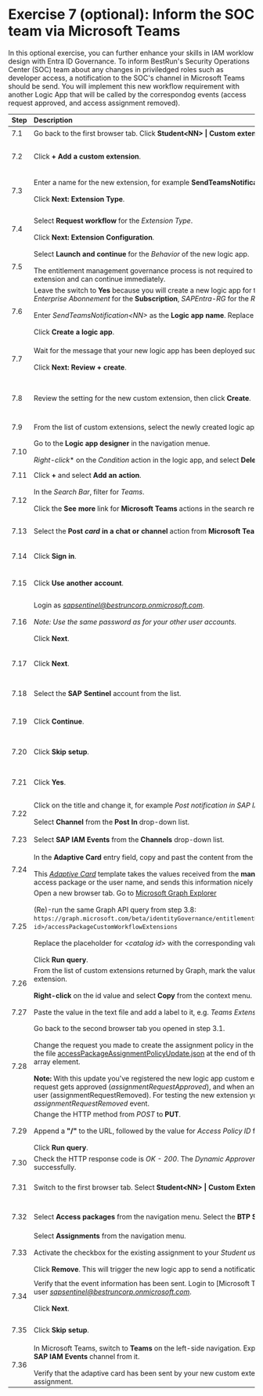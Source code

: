 # Exercise 7 (**optional**): Inform the SOC team via Microsoft Teams
In this optional exercise, you can further enhance your skills in IAM worklow design with Entra ID Governance. To inform BestRun's Security Operations Center (SOC) team about any changes in priviledged roles such as developer access, a notification to the SOC's channel in Microsoft Teams should be send. 
You will implement this new workflow requirement with another Logic App that will be called by the correspondog events (access request approved, and access assignment removed).

| Step   | Description     | Screenshot          |
| :----- | :-------------- | :-----------------: |
| 7.1    |Go back to the first browser tab. Click **Student\<NN\> \| Custom extensions** from the breadcrumb naviation.|<a href="./img/7-1.jpg" target="_blank"><img src="./img/7-1.jpg" width="250"/></a>|
| 7.2    |Click **+ Add a custom extension**.|<a href="./img/7-2.jpg" target="_blank"><img src="./img/7-2.jpg" width="250"/></a>|
| 7.3    |Enter a name for the new extension, for example **SendTeamsNotification**, and enter a description.<br><br>Click **Next: Extension Type**.|<a href="./img/7-3.jpg" target="_blank"><img src="./img/7-3.jpg" width="250"/></a>|
| 7.4    |Select **Request workflow** for the *Extension Type*.<br><br>Click **Next: Extension Configuration**.|<a href="./img/7-4.jpg" target="_blank"><img src="./img/7-4.jpg" width="250"/></a>|
| 7.5    |Select **Launch and continue** for the *Behavior* of the new logic app.<br><br>The entitlement management governance process is not required to wait for the response from the new extension and can continue immediately.|<a href="./img/7-5.jpg" target="_blank"><img src="./img/7-5.jpg" width="250"/></a>|
| 7.6    |Leave the switch to **Yes** because you will create a new logic app for the extension. Select *Visual Studio Enterprise Abonnement* for the **Subscription**, *SAPEntra-RG* for the *Resource Group*.<br><br>Enter *SendTeamsNotification\<NN\>* as the **Logic app name**. Replace *NN* with the number you are assigned to.<br><br>Click **Create a logic app**.|<a href="./img/7-6.jpg" target="_blank"><img src="./img/7-6.jpg" width="250"/></a>|
| 7.7    |Wait for the message that your new logic app has been deployed successfully.<br><br>Click **Next: Review + create**.|<a href="./img/7-7.jpg" target="_blank"><img src="./img/7-7.jpg" width="250"/></a>|
| 7.8    |Review the setting for the new custom extension, then click **Create**.|<a href="./img/7-8.jpg" target="_blank"><img src="./img/7-8.jpg" width="250"/></a>|
| 7.9    |From the list of custom extensions, select the newly created logic app **SendTeamsNotification\<NN\>**.|<a href="./img/7-9.jpg" target="_blank"><img src="./img/7-9.jpg" width="250"/></a>|
| 7.10   |Go to the **Logic app designer** in the navigation menue.<br><br>*Right-click** on the *Condition* action in the logic app, and select **Delete** from the context menu.|<a href="./img/7-10.jpg" target="_blank"><img src="./img/7-10.jpg" width="250"/></a>|
| 7.11   |Click **+** and select **Add an action**.|<a href="./img/7-11.jpg" target="_blank"><img src="./img/7-11.jpg" width="250"/></a>|
| 7.12   |In the *Search Bar*, filter for *Teams*.<br><br>Click the **See more** link for **Microsoft Teams** actions in the search results.|<a href="./img/7-12.jpg" target="_blank"><img src="./img/7-12.jpg" width="250"/></a>|
| 7.13   |Select the **Post *card* in a chat or channel** action from **Microsoft Teams**.|<a href="./img/7-13.jpg" target="_blank"><img src="./img/7-13.jpg" width="250"/></a>|
| 7.14   |Click **Sign in**.|<a href="./img/7-14.jpg" target="_blank"><img src="./img/7-14.jpg" width="250"/></a>|
| 7.15   |Click **Use another account**.|<a href="./img/7-15.jpg" target="_blank"><img src="./img/7-15.jpg" width="250"/></a>|
| 7.16   |Login as *sapsentinel@bestruncorp.onmicrosoft.com*.<br><br>*Note: Use the same password as for your other user accounts.*<br><br>Click **Next**.|<a href="./img/7-16.jpg" target="_blank"><img src="./img/7-16.jpg" width="250"/></a>|
| 7.17   |Click **Next**.|<a href="./img/7-17.jpg" target="_blank"><img src="./img/7-17.jpg" width="250"/></a>|
| 7.18   |Select the **SAP Sentinel** account from the list.|<a href="./img/7-18.jpg" target="_blank"><img src="./img/7-18.jpg" width="250"/></a>|
| 7.19   |Click **Continue**.|<a href="./img/7-19.jpg" target="_blank"><img src="./img/7-19.jpg" width="250"/></a>|
| 7.20   |Click **Skip setup**.|<a href="./img/7-20.jpg" target="_blank"><img src="./img/7-20.jpg" width="250"/></a>|
| 7.21   |Click **Yes**.|<a href="./img/7-21.jpg" target="_blank"><img src="./img/7-21.jpg" width="250"/></a>|
| 7.22   |Click on the title and change it, for example *Post notification in SAP IAM Events channel*.<br><br>Select **Channel** from the **Post In** drop-down list.|<a href="./img/7-22.jpg" target="_blank"><img src="./img/7-22.jpg" width="250"/></a>|
| 7.23   |Select **SAP IAM Events** from the **Channels** drop-down list.|<a href="./img/7-23.jpg" target="_blank"><img src="./img/7-23.jpg" width="250"/></a>|
| 7.24   |In the **Adaptive Card** entry field, copy and past the content from the file [teamsAdaptiveCard.json](../files/teamsAdaptiveCard.json).<br><br>This [*Adaptive Card*](https://adaptivecards.io/) template takes the values received from the **manual** trigger event, such as the name of the access package or the user name, and sends this information nicely rendered to the selected Teams channel.|<a href="./img/7-24.jpg" target="_blank"><img src="./img/7-24.jpg" width="250"/></a>|
| 7.25   |Open a new browser tab. Go to [Microsoft Graph Explorer](https://developer.microsoft.com/en-us/graph/graph-explorer)<br><br>(Re)-run the same Graph API query from step 3.8: ```https://graph.microsoft.com/beta/identityGovernance/entitlementManagement/accessPackageCatalogs/<catalog id>/accessPackageCustomWorkflowExtensions```<br><br>Replace the placeholder for *\<catalog id\>* with the corresponding value from the text file.<br><br>Click **Run query**.|<a href="./img/7-25.jpg" target="_blank"><img src="./img/7-25.jpg" width="250"/></a>|
| 7.26   |From the list of custom extensions returned by Graph, mark the value for *id* for the *SendTeamsNotification* extension.<br><br>**Right-click** on the id value and select **Copy** from the context menu.|<a href="./img/7-26.jpg" target="_blank"><img src="./img/7-26.jpg" width="250"/></a>|
| 7.27   |Paste the value in the text file and add a label to it, e.g. *Teams Extension ID*.|<a href="./img/7-27.jpg" target="_blank"><img src="./img/7-27.jpg" width="250"/></a>|
| 7.28   |Go back to the second browser tab you opened in step 3.1.<br><br>Change the request you made to create the assignment policy in the **Request body** tab. Copy the context from the file [accessPackageAssignmentPolicyUpdate.json](../files/accessPackageAssignmentPolicyUpdate.json) at the end of the existing **customExtensionsStateSettings* array element.<br><br>**Note:** With this update you've registered the new logic app custom extensions for *two* events: When a new request gets approved (*assignmentRequestApproved*), and when an existing assignment gets removed from the user (assignmentRequestRemoved). For testing the new extension you will generate an *assignmentRequestRemoved* event.|<a href="./img/7-28.jpg" target="_blank"><img src="./img/7-28.jpg" width="250"/></a>|
| 7.29   |Change the HTTP method from *POST* to **PUT**.<br><br>Append a **\"/\"** to the URL, followed by the value for *Access Policy ID* from the text file.<br><br>Click **Run query**.|<a href="./img/7-29.jpg" target="_blank"><img src="./img/7-29.jpg" width="250"/></a>|
| 7.30   |Check the HTTP response code is *OK - 200*. The *Dynamic Approver* assignment policy has been updated successfully.|<a href="./img/7-30.jpg" target="_blank"><img src="./img/7-30.jpg" width="250"/></a>|
| 7.31   |Switch to the first browser tab. Select **Student\<NN\> \| Custom Extensions** from the breadcrumb navigation.|<a href="./img/7-31.jpg" target="_blank"><img src="./img/7-31.jpg" width="250"/></a>|
| 7.32   |Select **Access packages** from the navigation menu. Select the **BTP Student \<NN\>** package from the list.|<a href="./img/7-32.jpg" target="_blank"><img src="./img/7-32.jpg" width="250"/></a>|
| 7.33   |Select **Assignments** from the navigation menu.<br><br>Activate the checkbox for the existing assignment to your *Student user \<NN\>*.<br><br>Click **Remove**. This will trigger the new logic app to send a notification into the SOC team's event channel.|<a href="./img/7-33.jpg" target="_blank"><img src="./img/7-33.jpg" width="250"/></a>|
| 7.34   |Verify that the event information has been sent. Login to [Microsoft Teams}(https://teams.microsoft.com/) with user *sapsentinel@bestruncorp.onmicrosoft.com*.<br><br>Click **Next**.|<a href="./img/7-34.jpg" target="_blank"><img src="./img/7-34.jpg" width="250"/></a>|
| 7.35   |Click **Skip setup**.|<a href="./img/7-35.jpg" target="_blank"><img src="./img/7-35.jpg" width="250"/></a>|
| 7.36   |In Microsoft Teams, switch to **Teams** on the left-side navigation. Expand the *bestruncorp* team, and select the **SAP IAM Events** channel from it.<br><br>Verify that the adaptive card has been sent by your new custom extension and informs about the removal of the assignment.|<a href="./img/7-36.jpg" target="_blank"><img src="./img/7-36.jpg" width="250"/></a>|
